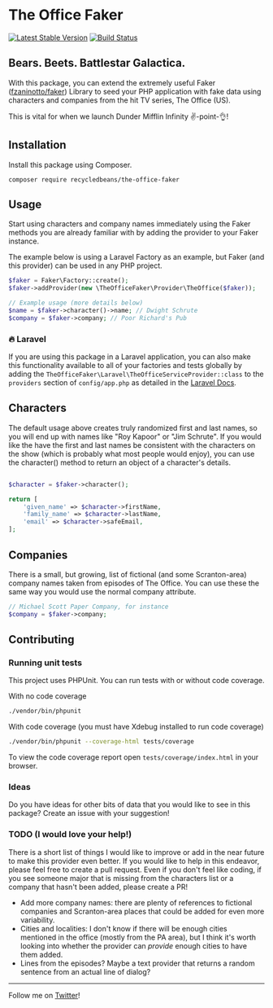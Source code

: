# The Office Faker

[![Latest Stable Version](https://poser.pugx.org/recycledbeans/the-office-faker/version)](https://packagist.org/packages/recycledbeans/the-office-faker) [![Build Status](https://travis-ci.org/recycledbeans/the-office-faker-generator.svg?branch=master)](https://travis-ci.org/recycledbeans/the-office-faker-generator) 

## Bears. Beets. Battlestar Galactica.

With this package, you can extend the extremely useful Faker ([fzaninotto/faker](https://github.com/fzaninotto/Faker)) 
Library to seed your PHP application with fake data using characters and companies from 
the hit TV series, The Office (US).

This is vital for when we launch Dunder Mifflin Infinity ✌️-point-👌!

## Installation

Install this package using Composer.

```shell script
composer require recycledbeans/the-office-faker
```

## Usage

Start using characters and company names immediately using the Faker methods you are already familiar with by adding
the provider to your Faker instance.

The example below is using a Laravel Factory as an example, but Faker (and this provider) can be used in any PHP project.

```php
$faker = Faker\Factory::create();
$faker->addProvider(new \TheOfficeFaker\Provider\TheOffice($faker));

// Example usage (more details below)
$name = $faker->character()->name; // Dwight Schrute
$company = $faker->company; // Poor Richard's Pub
```

### 🔥 Laravel

If you are using this package in a Laravel application, you can also make this functionality available to all of 
your factories and tests globally by adding the `TheOfficeFaker\Laravel\TheOfficeServiceProvider::class` to 
the `providers` section of `config/app.php` as detailed in the [Laravel Docs](https://laravel.com/docs/8.x/providers#registering-providers).

## Characters

The default usage above creates truly randomized first and last names, so you will end up with names like "Roy Kapoor" or
"Jim Schrute". If you would like the have the first and last names be consistent with the characters on the show (which 
is probably what most people would enjoy), you can use the character() method to return an object of a character's details.

```php

$character = $faker->character();

return [
    'given_name' => $character->firstName,
    'family_name' => $character->lastName,
    'email' => $character->safeEmail,
];

```

## Companies

There is a small, but growing, list of fictional (and some Scranton-area) company names taken from episodes of The 
Office. You can use these the same way you would use the normal company attribute.

```php
// Michael Scott Paper Company, for instance
$company = $faker->company; 
```

## Contributing

### Running unit tests

This project uses PHPUnit. You can run tests with or without code coverage.

With no code coverage
```bash
./vendor/bin/phpunit
```

With code coverage (you must have Xdebug installed to run code coverage)
```bash
./vendor/bin/phpunit --coverage-html tests/coverage
```

To view the code coverage report open `tests/coverage/index.html` in your browser.

### Ideas

Do you have ideas for other bits of data that you would like to see in this package? Create an issue with your suggestion!

### TODO (I would love your help!)

There is a short list of things I would like to improve or add in the near future to make this provider even better. If 
you would like to help in this endeavor, please feel free to create a pull request. Even if you don't feel like coding, 
if you see someone major that is missing from the characters list or a company that hasn't been added, please create a PR!

- Add more company names: there are plenty of references to fictional companies and Scranton-area places that could be
added for even more variability. 
- Cities and localities: I don't know if there will be enough cities mentioned in the office (mostly from the PA area), 
but I think it's worth looking into whether the provider can _provide_ enough cities to have them added.
- Lines from the episodes? Maybe a text provider that returns a random sentence from an actual line of dialog?

---

Follow me on [Twitter](https://twitter.com/recycledbeans)!
